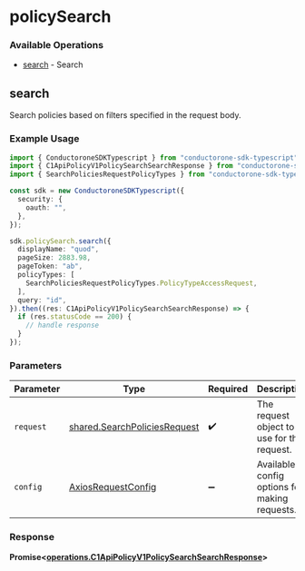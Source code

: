 # policySearch

### Available Operations

* [search](#search) - Search

## search

 Search policies based on filters specified in the request body.


### Example Usage

```typescript
import { ConductoroneSDKTypescript } from "conductorone-sdk-typescript";
import { C1ApiPolicyV1PolicySearchSearchResponse } from "conductorone-sdk-typescript/dist/sdk/models/operations";
import { SearchPoliciesRequestPolicyTypes } from "conductorone-sdk-typescript/dist/sdk/models/shared";

const sdk = new ConductoroneSDKTypescript({
  security: {
    oauth: "",
  },
});

sdk.policySearch.search({
  displayName: "quod",
  pageSize: 2883.98,
  pageToken: "ab",
  policyTypes: [
    SearchPoliciesRequestPolicyTypes.PolicyTypeAccessRequest,
  ],
  query: "id",
}).then((res: C1ApiPolicyV1PolicySearchSearchResponse) => {
  if (res.statusCode == 200) {
    // handle response
  }
});
```

### Parameters

| Parameter                                                                    | Type                                                                         | Required                                                                     | Description                                                                  |
| ---------------------------------------------------------------------------- | ---------------------------------------------------------------------------- | ---------------------------------------------------------------------------- | ---------------------------------------------------------------------------- |
| `request`                                                                    | [shared.SearchPoliciesRequest](../../models/shared/searchpoliciesrequest.md) | :heavy_check_mark:                                                           | The request object to use for the request.                                   |
| `config`                                                                     | [AxiosRequestConfig](https://axios-http.com/docs/req_config)                 | :heavy_minus_sign:                                                           | Available config options for making requests.                                |


### Response

**Promise<[operations.C1ApiPolicyV1PolicySearchSearchResponse](../../models/operations/c1apipolicyv1policysearchsearchresponse.md)>**

